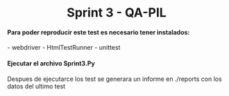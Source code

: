 <h1 align="center">Sprint 3 - QA-PIL</h1>


<h4 >Para poder reproducir este test es necesario tener instalados:</h4>
 - webdriver
 - HtmlTestRunner
 - unittest

<br>
<h4 >Ejecutar el archivo Sprint3.Py</h4>

Despues de ejecutarce los test se generara un informe en ./reports con los datos del ultimo test
